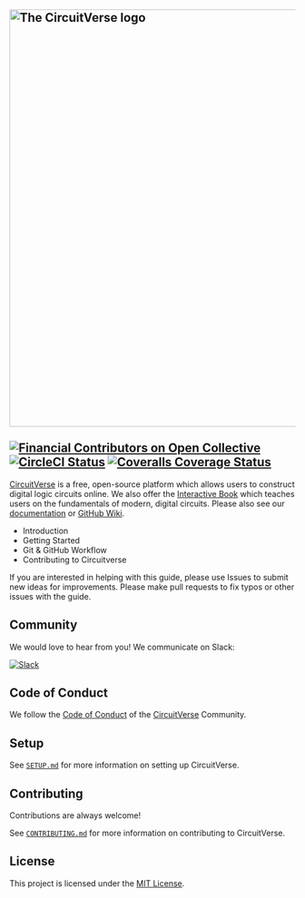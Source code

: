 <img src="/app/assets/images/cvlogo.svg" alt="The CircuitVerse logo" width="736"/> </br></br>
[![Financial Contributors on Open Collective](https://opencollective.com/CircuitVerse/all/badge.svg?label=Financial+Contributors&style=for-the-badge&logo=open+collective)](https://opencollective.com/CircuitVerse) 
[![CircleCI Status](https://img.shields.io/circleci/build/github/CircuitVerse/CircuitVerse/master?label=circleci&style=for-the-badge&logo=circleci)](https://circleci.com/gh/CircuitVerse/CircuitVerse)
[![Coveralls Coverage Status](https://img.shields.io/coveralls/github/CircuitVerse/CircuitVerse/master?label=coveralls&style=for-the-badge&logo=coveralls)](https://coveralls.io/github/CircuitVerse/CircuitVerse?branch=master)
-----
[CircuitVerse](https://circuitverse.org) is a free, open-source platform which allows users to construct digital logic circuits online. We also offer the [Interactive Book](https://learn.circuitverse.org) which teaches users on the fundamentals of modern, digital circuits. Please also see our [documentation](https://docs.circuitverse.org) or [GitHub Wiki](https://github.com/CircuitVerse/CircuitVerse/wiki/).

- Introduction
- Getting Started
- Git & GitHub Workflow
- Contributing to Circuitverse

If you are interested in helping with this guide, please use Issues to submit new ideas for improvements. Please make pull requests to fix typos or other issues with the guide.



## Community

We would love to hear from you! We communicate on Slack:

[![Slack](https://img.shields.io/badge/chat-on_slack-purple.svg?style=for-the-badge&logo=slack)](https://join.slack.com/t/circuitverse-team/shared_invite/zt-p6bgler9-~8vWvsKmL9lZeYg4pP9hwQ)

## Code of Conduct

We follow the [Code of Conduct](code-of-conduct.md) of the [CircuitVerse](https://circuitverse.org) Community.

## Setup

See [`SETUP.md`](SETUP.md) for more information on setting up CircuitVerse.

## Contributing

Contributions are always welcome!

See [`CONTRIBUTING.md`](CONTRIBUTING.md) for more information on contributing to CircuitVerse.

## License

This project is licensed under the [MIT License](LICENSE).
